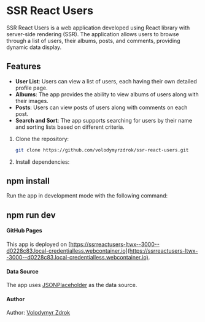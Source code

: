 # SSR React Users

SSR React Users is a web application developed using React library with server-side rendering (SSR). The application allows users to browse through a list of users, their albums, posts, and comments, providing dynamic data display.

## Features

- **User List**: Users can view a list of users, each having their own detailed profile page.
- **Albums**: The app provides the ability to view albums of users along with their images.
- **Posts**: Users can view posts of users along with comments on each post.
- **Search and Sort**: The app supports searching for users by their name and sorting lists based on different criteria.

1. Clone the repository:

   ```bash
   git clone https://github.com/volodymyrzdrok/ssr-react-users.git
   ```

2. Install dependencies:

## npm install

Run the app in development mode with the following command:

## npm run dev

#### GitHub Pages

This app is deployed on [https://ssrreactusers-ltwx--3000--d0228c83.local-credentialless.webcontainer.io](https://ssrreactusers-ltwx--3000--d0228c83.local-credentialless.webcontainer.io).

#### Data Source

The app uses [JSONPlaceholder](https://jsonplaceholder.typicode.com/) as the data source.

#### Author

Author: [Volodymyr Zdrok](https://github.com/volodymyrzdrok)

